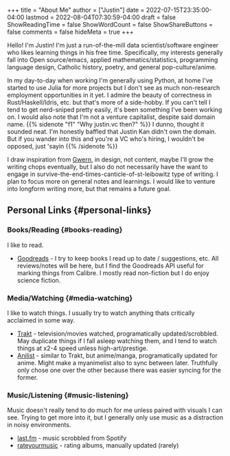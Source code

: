 +++
title = "About Me"
author = ["Justin"]
date = 2022-07-15T23:35:00-04:00
lastmod = 2022-08-04T07:30:59-04:00
draft = false
ShowReadingTime = false
ShowWordCount = false
ShowShareButtons = false
comments = false
hideMeta = true
+++

Hello! I'm Justin! I'm just a run-of-the-mill data scientist/software
 engineer who likes learning things in his free time. Specifically, my interests
 generally fall into Open source/emacs, applied mathematics/statistics,
 programming language design, Catholic history, poetry, and general pop-culture/anime.

In my day-to-day when working I'm generally using Python, at home I've started
to use Julia for more projects but I don't see as much non-research employment
opportunities in it yet. I admire the beauty of correctness in
Rust/Haskell/Idris, etc. but that's more of a side-hobby. If you can't tell I
tend to get nerd-sniped pretty easily, it's been something I've been working on.
I would also note that I'm not a
 venture capitalist, despite said domain name. {{% sidenote "f1"  "Why justin.vc then?" %}}  I dunno, thought it sounded neat. I'm honestly baffled that Justin Kan didn't own the domain. But if you wander into this and you're a VC who's hiring, I wouldn't be opposed, just 'sayin {{% /sidenote %}}

I  draw inspiration from [Gwern](https://gwern.net), in design, not content,
maybe I'll grow the writing chops eventually, but I also do not necessarily have
the want to engage in survive-the-end-times-canticle-of-st-leibowitz type of writing.
I plan to focus more on general notes and learnings. I would like to venture
into longform writing more, but that remains a future goal.


## Personal Links {#personal-links}


### Books/Reading {#books-reading}

I like to read.

-   [Goodreads](https://www.goodreads.com/brickfrog) - I try to keep books I read up to date / suggestions, etc. All
    reviews/notes will be here, but I find the Goodreads API useful for marking
    things from Calibre. I mostly read non-fiction but I do enjoy science fiction.


### Media/Watching {#media-watching}

I like to watch things. I usually try to watch anything thats critically
acclaimed in some way.

-   [Trakt](https://trakt.tv/users/justinvc) - television/movies watched,
    programatically updated/scrobbled. May duplicate things if I fall asleep
    watching them, and I tend to watch things at x2-4 speed unless
    high-art/prestige.
-   [Anilist](https://anilist.co/user/brickfrog/) - similar to Trakt, but anime/manga, programatically updated for
    anime. Might make a myanimelist also to sync between later. Truthfully only
    chose one over the other because there was easier syncing for the former.


### Music/Listening {#music-listening}

Music doesn't really tend to do much for me unless paired with visuals I can see. Trying to get more into it,
but I generally only use music as a distraction in noisy environments.

-   [last.fm](https://www.last.fm/user/justinvc) - music scrobbled from Spotify
-   [rateyourmusic](https://rateyourmusic.com/~justinvc) - rating albums,
    manually updated (rarely)
